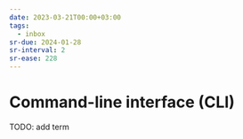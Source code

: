 ```yaml
---
date: 2023-03-21T00:00+03:00
tags:
  - inbox
sr-due: 2024-01-28
sr-interval: 2
sr-ease: 228
---
```


# Command-line interface (CLI)

TODO: add term
